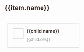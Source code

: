 <section class="section" v-for="item in sites" :key="item.name">
  <h2 class="section-title">{{item.name}}</h2>
  <div class="section-group">
    <a class="section-item" v-for="child in item.children" :key="child.name" :href="child.url" target="_blank">
      <img :src="child.icon" />
      <div class="item-content">
        <p class="item-title">{{child.name}}</p>
        <p>{{child.des}}</p>
      </div>
    </a>
  </div>
</section>

<script setup lang="ts">
import { ref } from 'vue'
const sites = [
  {
    name: '🤖 智能问答',
    children: [ 
      {
        name: 'True GPT4',
        icon: 'https://chuchen.aust001.com/GPT4/favicon.ico',
        url: 'http://aust001.pythonanywhere.com/menu1',
        des: '免费分享的官方plus账号'
      },
      {
        name: '大侠AI',
        icon: 'https://chuchen.aust001.com/GPT4/favicon.ico',
        url: 'https://chuchen.aust001.com/GPT4/',
        des: '侠之大者，为国为民！'
      },
      {
        name: 'Free GPT4',
        icon: 'https://chuchen.aust001.com/GPT4/favicon.ico',
        url: 'https://chatgpt-demo-beta-weld.vercel.app/',
        des: 'Free GPT4'
      },
      {
        name: 'ONEChatAI',
        icon: 'https://chat.sb-chat.com//upload/img/1689492512.png',
        url: 'https://chat.sb-chat.com/index.php?i=1262',
        des: '生尽欢，死无憾'
      },
      {
        name: '慧言AI',
        icon: 'https://chat.wisetalkai.com/favicon.ico',
        url: 'https://chat.wisetalkai.com/?inviteCode=57Y4ML/',
        des: '前三天免费，无限MJ作图，可每天签到抽奖'
      },
      {
        name: 'dongsiqie',
        icon: 'https://chuchen.aust001.com/GPT4/favicon.ico',
        url: 'http://sydney.dongsiqie.me/',
        des: 'New Bing镜像'
      },
      {
        name: '在问',
        icon: 'https://www.zaiwen.top/assets/logo-05ea5082.png',
        url: 'https://www.zaiwen.top/#/',
        des: '让知识无界,智能触手可及'
      },
      {
        name: '银河录像局',
        icon: 'https://nf.video/favicon.ico',
        url: 'https://nf.video/pfapO',
        des: '专属优惠码：xht'
      },
    ]
  }
]
</script>

<style lang="scss" scoped>
  .section {
    width: 60vw;
    height: 100%;
    .section-title {
      color: #3b2c28;
    }
    .section-group {
      display: flex;
      flex-wrap: wrap;
    }
    .section-item {
      margin: 20px 10px;
      padding: 16px;
      display: flex;
      width: 200px;
      border: 1px solid lightgray;
      img {
        width: 35px;
        height: 35px;
        margin-right: 10px;
      }
      p {
        margin: 0;
        color: #8c8c8c;
        font-size: 13px;
        display:-webkit-box;
        text-overflow: ellipsis;
        overflow: hidden;
        line-height: 18px;
        -webkit-line-clamp:2;	//元素几行显示
        -webkit-box-orient:vertical;
      }
      .item-title {
        color: #3b2c28;
        font-size: 15px;
        font-weight: 600;
        margin-bottom: 10px;
      }
    }
  }
</style>
